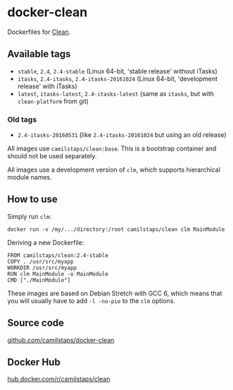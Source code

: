 # docker-clean

Dockerfiles for [Clean](http://clean.cs.ru.nl).

## Available tags

* `stable`, `2.4`, `2.4-stable` (Linux 64-bit, 'stable release' without iTasks)
* `itasks`, `2.4-itasks`, `2.4-itasks-20161024` (Linux 64-bit, 'development
  release' with iTasks)
* `latest`, `itasks-latest`, `2.4-itasks-latest` (same as `itasks`, but with
  `clean-platform` from git)

### Old tags

* `2.4-itasks-20160531` (like `2.4-itasks-20161024` but using an old release)

All images use `camilstaps/clean:base`. This is a bootstrap container and
should not be used separately.

All images use a development version of `clm`, which supports hierarchical
module names.

## How to use

Simply run `clm`:

```
docker run -v /my/.../directory:/root camilstaps/clean clm MainModule
```

  
Deriving a new Dockerfile:

```
FROM camilstaps/clean:2.4-stable
COPY . /usr/src/myapp
WORKDIR /usr/src/myapp
RUN clm MainModule -o MainModule
CMD ["./MainModule"]
```

These images are based on Debian Stretch with GCC 6, which means that you will
usually have to add `-l -no-pie` to the `clm` options.

## Source code

[github.com/camilstaps/docker-clean](https://github.com/camilstaps/docker-clean)

## Docker Hub

[hub.docker.com/r/camilstaps/clean](https://hub.docker.com/r/camilstaps/clean)
